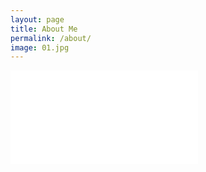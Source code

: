 ```yaml
---
layout: page
title: About Me
permalink: /about/
image: 01.jpg
---
```



<iframe src="/images/Jpresume.pdf" marginheight="50px" marginwidth="50px" scrolling="no" frameborder="0" align="middle">
<!-- <iframe src="/index.pdf" width="100%" height="100%"> -->
